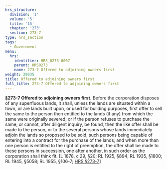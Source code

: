 ```yaml
---
hrs_structure:
  division: '1'
  volume: '5'
  title: '15'
  chapter: '273'
  section: 273-7
type: hrs_section
tags:
  - Government
menu:
  hrs:
    identifier: HRS_0273-0007
    parent: HRS0273
    name: 273-7 Offered to adjoining owners first
weight: 28035
title: Offered to adjoining owners first
full_title: 273-7 Offered to adjoining owners first
---
```

**§273-7 Offered to adjoining owners first.** Before the corporation disposes of any superfluous lands, it shall, unless the lands are situated within a town, or are lands built upon, or used for building purposes, first offer to sell the same to the person then entitled to the lands (if any) from which the same were originally severed; or if the person refuses to purchase the same, or cannot, after diligent inquiry, be found, then the like offer shall be made to the person, or to the several persons whose lands immediately adjoin the lands so proposed to be sold, such persons being capable of entering into a contract for the purchase of the lands; and when more than one person is entitled to the right of preemption, the offer shall be made to these persons in succession, one after another, in such order as the corporation shall think fit. [L 1878, c 29, §20; RL 1925, §894; RL 1935, §1800; RL 1945, §5058; RL 1955, §106-7; [HRS §273-7](/title-15/chapter-273/section-273-7/)]